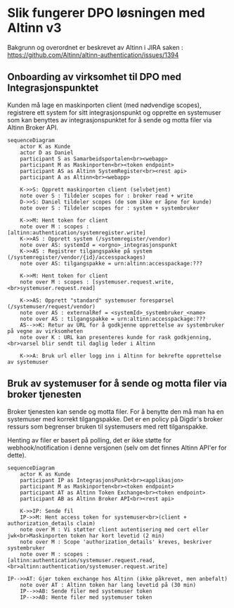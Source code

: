 # Slik fungerer DPO løsningen med Altinn v3 
Bakgrunn og overordnet er beskrevet av Altinn i JIRA saken :
https://github.com/Altinn/altinn-authentication/issues/1394

## Onboarding av virksomhet til DPO med Integrasjonspunktet
Kunden må lage en maskinporten client (med nødvendige scopes),
registrere ett system for sitt integrasjonspunkt og opprette
en systemuser som kan benyttes av integrasjonspunktet for å
sende og motta filer via Altinn Broker API.
```mermaid
sequenceDiagram
    actor K as Kunde
    actor D as Daniel
    participant S as Samarbeidsportalen<br><webapp>
    participant M as Maskinporten<br><token endpoint>
    participant AS as Altinn SystemRegister<br><rest api>
    participant A as Altinn<br><webapp>
    
    K->>S: Opprett maskinporten client (selvbetjent)
    note over S : Tildeler scopes for : broker read + write
    D->>S: Daniel tildeler scopes (de som ikke er åpne for kunde) 
    note over S : Tildeler scopes for : system + systembruker
    
    K->>M: Hent token for client
    note over M : scopes : [altinn:authentication/systemregister.write]
    K->>AS : Opprett system (/systemregister/vendor)
    note over AS: systemId = <orgno>_integrasjonspunkt
    K->>AS : Registrer tilgangspakke på system (/systemregister/vendor/{id}/accesspackages)
    note over AS: tilgangspakke = urn:altinn:accesspackage:???
    
    K->>M: Hent token for client
    note over M : scopes : [systemuser.request.write,<br>systemuser.request.read]

    K->>AS: Opprett "standard" systemuser forespørsel (/systemuser/request/vendor)
    note over AS : externalRef = <systemId>_systembruker_<name>
    note over AS : tilgangspakke = urn:altinn:accesspackage:???
    AS-->>K: Retur av URL for å godkjenne opprettelse av systembruker på vegne av virksomheten
    note over K : URL kan presenteres kunde for rask godkjenning,<br>varsel blir sendt til daglig leder i Altinn
    
    K->>A: Bruk url eller logg inn i Altinn for bekrefte opprettelse av systemuser
```

## Bruk av systemuser for å sende og motta filer via broker tjenesten
Broker tjenesten kan sende og motta filer.  For å benytte den må man ha en systemuser
med korrekt tilgangspakke.  Det er en policy på Digdir's broker ressurs som begrenser
bruken til systemusers med rett tilganspakke.

Henting av filer er basert på polling, det er ikke støtte for webhook/notification
i denne versjonen (selv om det finnes Altinn API'er for dette).
```mermaid
sequenceDiagram
    actor K as Kunde
    participant IP as IntegrasjonsPunkt<br><applikasjon>
    participant M as Maskinporten<br><token endpoint>
    participant AT as Altinn Token Exchange<br><token endpoint>
    participant AB as Altinn Broker API<br><rest api>
    
    K->>IP: Sende fil
    IP->>M: Hent access token for systemuser<br>(client + authorization_details claim)
    note over M : Vi støtter client autentisering med cert eller jwk<br>Maskinporten token har kort levetid (2 min)
    note over M : Scope 'authorization_details' kreves, beskriver systembruker 
    note over M : scopes : [altinn:authentication/systemuser.request.read,<br>altinn:authentication/systemuser.request.write]

IP-->>AT: Gjør token exchange hos Altinn (ikke påkrevet, men anbefalt)
    note over AT : Altinn token har lang levetid på (30 min)
    IP-->>AB: Sende filer med systemuser token
    IP-->>AB: Hente filer med systemuser token
```
